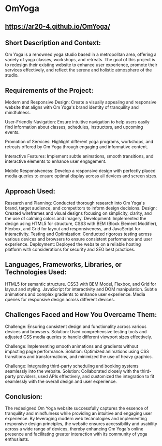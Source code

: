 # OmYoga
## https://ar20-4.github.io/OmYoga/

## Short Description and Context: 

Om Yoga is a renowned yoga studio based in a metropolitan area, offering a variety of yoga classes, workshops, and retreats. The goal of this project is to redesign their existing website to enhance user experience, promote their services effectively, and reflect the serene and holistic atmosphere of the studio.

## Requirements of the Project:

Modern and Responsive Design: Create a visually appealing and responsive website that aligns with Om Yoga's brand identity of tranquility and mindfulness.

User-Friendly Navigation: Ensure intuitive navigation to help users easily find information about classes, schedules, instructors, and upcoming events.

Promotion of Services: Highlight different yoga programs, workshops, and retreats offered by Om Yoga through engaging and informative content.

Interactive Features: Implement subtle animations, smooth transitions, and interactive elements to enhance user engagement.

Mobile Responsiveness: Develop a responsive design with perfectly placed media queries to ensure optimal display across all devices and screen sizes.

## Approach Used:

Research and Planning: Conducted thorough research into Om Yoga's brand, target audience, and competitors to inform design decisions.
Design: Created wireframes and visual designs focusing on simplicity, clarity, and the use of calming colors and imagery.
Development: Implemented the design using HTML5 for structure, CSS3 with BEM (Block Element Modifier), Flexbox, and Grid for layout and responsiveness, and JavaScript for interactivity.
Testing and Optimization: Conducted rigorous testing across various devices and browsers to ensure consistent performance and user experience.
Deployment: Deployed the website on a reliable hosting platform with considerations for security and SEO best practices.

## Languages, Frameworks, Libraries, or Technologies Used:

HTML5 for semantic structure.
CSS3 with BEM Model, Flexbox, and Grid for layout and styling.
JavaScript for interactivity and DOM manipulation.
Subtle animations and complex gradients to enhance user experience.
Media queries for responsive design across different devices.

## Challenges Faced and How You Overcame Them:

Challenge: Ensuring consistent design and functionality across various devices and browsers.
Solution: Used comprehensive testing tools and adjusted CSS media queries to handle different viewport sizes effectively.

Challenge: Implementing smooth animations and gradients without impacting page performance.
Solution: Optimized animations using CSS transitions and transformations, and minimized the use of heavy graphics.

Challenge: Integrating third-party scheduling and booking systems seamlessly into the website.
Solution: Collaborated closely with the third-party providers, used APIs effectively, and customized the integration to fit seamlessly with the overall design and user experience.

## Conclusion: 

The redesigned Om Yoga website successfully captures the essence of tranquility and mindfulness while providing an intuitive and engaging user experience. By leveraging modern web technologies and implementing responsive design principles, the website ensures accessibility and usability across a wide range of devices, thereby enhancing Om Yoga's online presence and facilitating greater interaction with its community of yoga enthusiasts.

